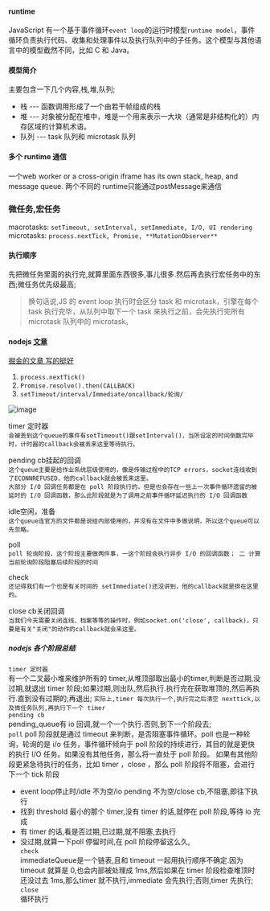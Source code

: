 #### runtime
JavaScript 有一个基于事件循环`event loop`的运行时模型`runtime model`，事件循环负责执行代码、收集和处理事件以及执行队列中的子任务。这个模型与其他语言中的模型截然不同，比如 C 和 Java。
#### 模型简介
主要包含一下几个内容,栈,堆,队列;  
- 栈   --- 函数调用形成了一个由若干帧组成的栈    
- 堆   --- 对象被分配在堆中，堆是一个用来表示一大块（通常是非结构化的）内存区域的计算机术语。  
- 队列 --- task 队列和 microtask 队列  
<!-- #### html 标准里的 event loop
[html 标准](https://html.spec.whatwg.org/multipage/webappapis.html#event-loops) -->
#### 多个 runtime 通信
一个web worker or a cross-origin iframe has its own stack, heap, and message queue. 两个不同的 runtime只能通过postMessage来通信

### 微任务,宏任务
macrotasks:  `setTimeout, setInterval, setImmediate, I/O, UI rendering `  
microtasks:  `process.nextTick, Promise, **MutationObserver** `  
#### 执行顺序 
先把微任务里面的执行完,就算里面东西很多,事儿很多.然后再去执行宏任务中的东西;微任务优先级最高;  
> 换句话说,JS 的 event loop 执行时会区分 task 和 microtask，引擎在每个 task 执行完毕，从队列中取下一个 task 来执行之前，会先执行完所有 microtask 队列中的 microtask。

#### nodejs  [文章](https://notes.andywu.tw/2020/%E5%AE%8C%E6%95%B4%E5%9C%96%E8%A7%A3node-js%E7%9A%84event-loop%E4%BA%8B%E4%BB%B6%E8%BF%B4%E5%9C%88/)  

[掘金的文章 写的挺好](https://juejin.cn/post/7002106372200333319#heading-15)  
1. `process.nextTick()`   
2. `Promise.resolve().then(CALLBACK)`    
3. `setTimeout/interval/Immediate/oncallback/轮询/`

![image](https://user-images.githubusercontent.com/27692261/227455191-ce68c583-3438-43ca-8d8c-20cd8c9a7ef7.png)

timer 定时器  
`会被丢到这个queue的事件有setTimeout()跟setInterval()，当所设定的时间倒数完毕时，计时器的callback会被丢来这里等待执行。`

pending cb挂起的回调  
`这个queue主要是给作业系统层级使用的，像是传输过程中的TCP errors，socket连线收到了ECONNREFUSED，他的callback就会被丢来这里。`  
`大部分 I/O 回调任务都是在 poll 阶段执行的，但是也会存在一些上一次事件循环遗留的被延时的 I/O 回调函数，那么此阶段就是为了调用之前事件循环延迟执行的 I/O 回调函数`


idle空闲，准备  
`这个queue连官方的文件都是说给内部使用的，并没有在文件中多做说明，所以这个queue可以先忽略。`

poll  
`poll 轮询阶段，这个阶段主要做两件事，一这个阶段会执行异步 I/O 的回调函数； 二 计算当前轮询阶段阻塞后续阶段的时间`  


check  
`还记得我们有一个也是有关时间的 setImmediate()还没讲到，他的callback就是排在这里的。`

close cb关闭回调  
`当我们今天需要关闭连线、档案等等的操作时，例如socket.on('close', callback)，只要是有关"关闭"的动作的callback就会来这里。`



##### nodejs 各个阶段总结
`timer 定时器`  
有一个二叉最小堆来维护所有的 timer,从堆顶部取出最小的timer,判断是否过期,没过期,就退出 timer 阶段;如果过期,则出队,然后执行.执行完在获取堆顶的,然后再执行.直到没有过期的;再退出; `实际上,timer 每次执行一个,执行完之后清空 nexttick,以及微任务队列,再执行下一个 timer`    
`pending cb`  
pending_queue有 io 回调,就一个一个执行.否则,到下一个阶段去;  
`poll`
poll 阶段就是通过 timeout 来判断，是否阻塞事件循环。poll 也是一种轮询，轮询的是 i/o 任务，事件循环倾向于 poll 阶段的持续进行，其目的就是更快的执行 I/O 任务。如果没有其他任务，那么将一直处于 poll 阶段。
如果有其他阶段更紧急待执行的任务，比如 timer ，close ，那么 poll 阶段将不阻塞，会进行下一个 tick 阶段  
- event loop停止时/idle 不为空/io pending 不为空/close cb,不阻塞,即往下执行  
- 找到 threshold 最小的那个 timer,没有 timer 的话,就停在 poll 阶段,等待 io 完成  
- 有 timer 的话,看是否过期,已过期,就不阻塞,去执行  
- 没过期,就算一下poll 停留时间,在 poll 阶段停留这么久,  
`check`  
immediateQueue是一个链表,且和 timeout 一起用执行顺序不确定.因为timeout 就算是 0,也会内部被处理成 1ms,然后如果在 timer 阶段检查堆顶时还没过去 1ms,那么timer 就不执行,immediate 会先执行;否则,timer 先执行;  
`close`  
循环执行
